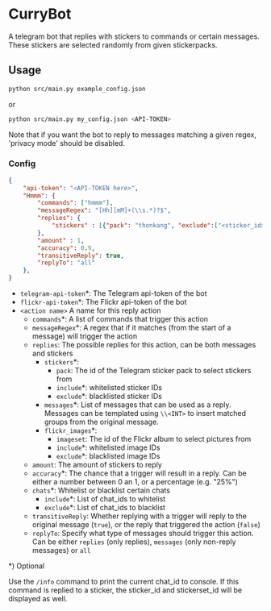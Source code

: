 # CurryBot
A telegram bot that replies with stickers to commands or certain messages.  
These stickers are selected randomly from given stickerpacks.

## Usage
```bash
python src/main.py example_config.json
```
or
```bash
python src/main.py my_config.json <API-TOKEN>
```
Note that if you want the bot to reply to messages matching a given regex, 'privacy mode' should be disabled.

### Config
```json
{
    "api-token": "<API-TOKEN here>",
    "Hmmm": {
        "commands": ["hmmm"],
        "messageRegex": "[Hh][mM]+(\\s.*)?$",
        "replies": {
            "stickers" : [{"pack": "thonkang", "exclude":["<sticker_id>"]}]
        },
        "amount" : 1,
        "accuracy": 0.9,
        "transitiveReply": true,
        "replyTo": "all"
    },
}
```

- `telegram-api-token`*: The Telegram api-token of the bot
- `flickr-api-token`*: The Flickr api-token of the bot
- `<action name>` A name for this reply action
  - `commands`*: A list of commands that trigger this action
  - `messageRegex`*: A regex that if it matches (from the start of a message) will trigger the action
  - `replies`: The possible replies for this action, can be both messages and stickers
    - `stickers`*:
      - `pack`: The id of the Telegram sticker pack to select stickers from
      - `include`*: whitelisted sticker IDs
      - `exclude`*: blacklisted sticker IDs
    - `messages`*: List of messages that can be used as a reply. Messages can be templated using `\\<INT>` to insert matched groups from the original message.
    - `flickr_images`*:
      - `imageset`: The id of the Flickr album to select pictures from
      - `include`*: whitelisted image IDs
      - `exclude`*: blacklisted image IDs
  - `amount`: The amount of stickers to reply
  - `accuracy`*: The chance that a trigger will result in a reply. Can be either a number between 0 an 1, or a percentage (e.g. "25%")
  - `chats`*: Whitelist or blacklist certain chats
    - `include`*: List of chat_ids to whitelist
    - `exclude`*: List of chat_ids to blacklist
  - `transitiveReply`: Whether replying with a trigger will reply to the original message (`true`), or the reply that triggered the action (`false`)
  - `replyTo`: Specify what type of messages should trigger this action. Can be either `replies` (only replies), `messages` (only non-reply messages) or `all`

*) Optional

Use the `/info` command to print the current chat_id to console.
If this command is replied to a sticker, the sticker_id and stickerset_id will be displayed as well.
